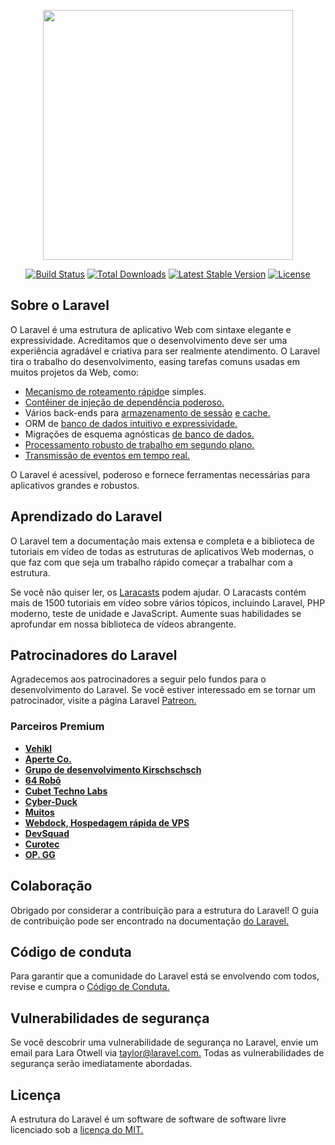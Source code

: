 <p align="center"><a href="https://laravel.com" target="_blank"><img src="https://raw.githubusercontent.com/laravel/art/master/logo-lockup/5%20SVG/2%20CMYK/1%20Full%20Color/laravel-logolockup-cmyk-red.svg" width="400"></a></p>

<p align="center">
<a href="https://travis-ci.org/laravel/framework"><img src="https://travis-ci.org/laravel/framework.svg" alt="Build Status"></a>
<a href="https://packagist.org/packages/laravel/framework"><img src="https://img.shields.io/packagist/dt/laravel/framework" alt="Total Downloads"></a>
<a href="https://packagist.org/packages/laravel/framework"><img src="https://img.shields.io/packagist/v/laravel/framework" alt="Latest Stable Version"></a>
<a href="https://packagist.org/packages/laravel/framework"><img src="https://img.shields.io/packagist/l/laravel/framework" alt="License"></a>
</p>

## <a name="about-laravel"></a>Sobre o Laravel

O Laravel é uma estrutura de aplicativo Web com sintaxe elegante e expressividade. Acreditamos que o desenvolvimento deve ser uma experiência agradável e criativa para ser realmente atendimento. O Laravel tira o trabalho do desenvolvimento, easing tarefas comuns usadas em muitos projetos da Web, como:

- [Mecanismo de roteamento rápido](https://laravel.com/docs/routing)e simples.
- [Contêiner de injeção de dependência poderoso.](https://laravel.com/docs/container)
- Vários back-ends para [armazenamento de sessão](https://laravel.com/docs/session) [e cache.](https://laravel.com/docs/cache)
- ORM de [banco de dados intuitivo e expressividade.](https://laravel.com/docs/eloquent)
- Migrações de esquema agnósticas [de banco de dados.](https://laravel.com/docs/migrations)
- [Processamento robusto de trabalho em segundo plano.](https://laravel.com/docs/queues)
- [Transmissão de eventos em tempo real.](https://laravel.com/docs/broadcasting)

O Laravel é acessível, poderoso e fornece ferramentas necessárias para aplicativos grandes e robustos.

## <a name="learning-laravel"></a>Aprendizado do Laravel

O Laravel tem a [](https://laravel.com/docs) documentação mais extensa e completa e a biblioteca de tutoriais em vídeo de todas as estruturas de aplicativos Web modernas, o que faz com que seja um trabalho rápido começar a trabalhar com a estrutura.

Se você não quiser ler, os [Laracasts](https://laracasts.com) podem ajudar. O Laracasts contém mais de 1500 tutoriais em vídeo sobre vários tópicos, incluindo Laravel, PHP moderno, teste de unidade e JavaScript. Aumente suas habilidades se aprofundar em nossa biblioteca de vídeos abrangente.

## <a name="laravel-sponsors"></a>Patrocinadores do Laravel

Agradecemos aos patrocinadores a seguir pelo fundos para o desenvolvimento do Laravel. Se você estiver interessado em se tornar um patrocinador, visite a página Laravel [Patreon.](https://patreon.com/taylorotwell)

### <a name="premium-partners"></a>Parceiros Premium

- **[Vehikl](https://vehikl.com/)**
- **[Aperte Co.](https://tighten.co)**
- **[Grupo de desenvolvimento Kirschschsch](https://kirschbaumdevelopment.com)**
- **[64 Robô](https://64robots.com)**
- **[Cubet Techno Labs](https://cubettech.com)**
- **[Cyber-Duck](https://cyber-duck.co.uk)**
- **[Muitos](https://www.many.co.uk)**
- **[Webdock, Hospedagem rápida de VPS](https://www.webdock.io/en)**
- **[DevSquad](https://devsquad.com)**
- **[Curotec](https://www.curotec.com/)**
- **[OP. GG](https://op.gg)**

## <a name="contributing"></a>Colaboração

Obrigado por considerar a contribuição para a estrutura do Laravel! O guia de contribuição pode ser encontrado na documentação [do Laravel.](https://laravel.com/docs/contributions)

## <a name="code-of-conduct"></a>Código de conduta

Para garantir que a comunidade do Laravel está se envolvendo com todos, revise e cumpra o [Código de Conduta.](https://laravel.com/docs/contributions#code-of-conduct)

## <a name="security-vulnerabilities"></a>Vulnerabilidades de segurança

Se você descobrir uma vulnerabilidade de segurança no Laravel, envie um email para Lara Otwell via [taylor@laravel.com.](mailto:taylor@laravel.com) Todas as vulnerabilidades de segurança serão imediatamente abordadas.

## <a name="license"></a>Licença

A estrutura do Laravel é um software de software de software livre licenciado sob a [licença do MIT.](https://opensource.org/licenses/MIT)
